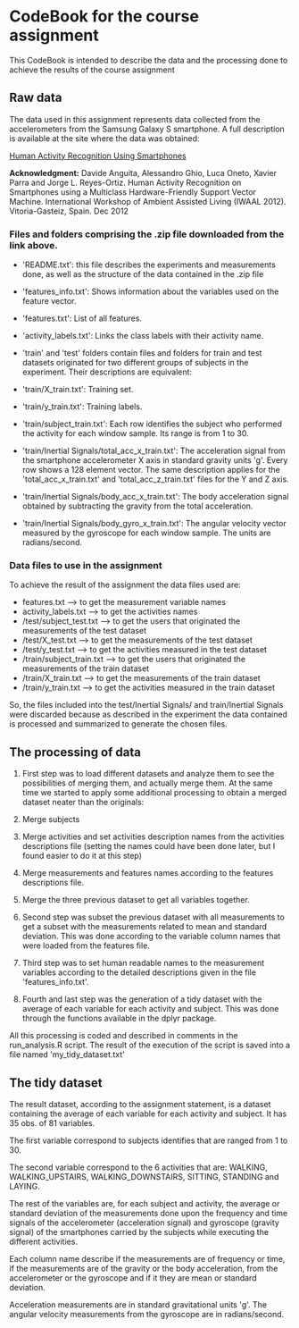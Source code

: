 # CodeBook for the course assignment

This CodeBook is intended to describe the data and the processing done to achieve the results of the course assignment

## Raw data

The data used in this assignment represents data collected from the accelerometers from the Samsung Galaxy S smartphone. A full description is available at the site where the data was obtained:

[Human Activity Recognition Using Smartphones](http://archive.ics.uci.edu/ml/datasets/Human+Activity+Recognition+Using+Smartphones) 

**Acknowledgment:** Davide Anguita, Alessandro Ghio, Luca Oneto, Xavier Parra and Jorge L. Reyes-Ortiz. Human Activity Recognition on Smartphones using a Multiclass Hardware-Friendly Support Vector Machine. International Workshop of Ambient Assisted Living (IWAAL 2012). Vitoria-Gasteiz, Spain. Dec 2012

### Files and folders comprising the .zip file downloaded from the link above.

- 'README.txt': this file describes the experiments and measurements done, as well as the structure of the data contained in the .zip file

- 'features_info.txt': Shows information about the variables used on the feature vector.

- 'features.txt': List of all features.

- 'activity_labels.txt': Links the class labels with their activity name.

- 'train' and 'test' folders contain files and folders for train and test datasets originated for two different groups of subjects in the experiment. Their descriptions are equivalent:

- 'train/X_train.txt': Training set.

- 'train/y_train.txt': Training labels.

- 'train/subject_train.txt': Each row identifies the subject who performed the activity for each window sample. Its range is from 1 to 30. 

- 'train/Inertial Signals/total_acc_x_train.txt': The acceleration signal from the smartphone accelerometer X axis in standard gravity units 'g'. Every row shows a 128 element vector. The same description applies for the 'total_acc_x_train.txt' and 'total_acc_z_train.txt' files for the Y and Z axis. 

- 'train/Inertial Signals/body_acc_x_train.txt': The body acceleration signal obtained by subtracting the gravity from the total acceleration. 

- 'train/Inertial Signals/body_gyro_x_train.txt': The angular velocity vector measured by the gyroscope for each window sample. The units are radians/second. 

### Data files to use in the assignment

To achieve the result of the assignment the data files used are:

* features.txt              --> to get the measurement variable names
* activity_labels.txt       --> to get the activities names
* /test/subject_test.txt    --> to get the users that originated the measurements of the test dataset
* /test/X_test.txt          --> to get the measurements of the test dataset
* /test/y_test.txt          --> to get the activities measured in the test dataset
* /train/subject_train.txt  --> to get the users that originated the measurements of the train dataset
* /train/X_train.txt        --> to get the measurements of the train dataset
* /train/y_train.txt        --> to get the activities measured in the train dataset

So, the files included into the test/Inertial Signals/ and train/Inertial Signals were discarded because as described in the experiment the data contained is processed and summarized to generate the chosen files.

## The processing of data

1. First step was to load different datasets and analyze them to see the possibilities of merging them, and actually merge them. At the same time we started to apply some additional processing to obtain a merged dataset neater than the originals:
  1. Merge subjects
  2. Merge activities and set activities description names from the activities descriptions file (setting the names could have been done later, but I found easier to do it at this step)
  3. Merge measurements and features names according to the features descriptions file.
  4. Merge the three previous dataset to get all variables together.

2. Second step was subset the previous dataset with all measurements to get a subset with the measurements related to mean and standard deviation. This was done according to the variable column names that were loaded from the features file.

3. Third step was to set human readable names to the measurement variables according to the detailed descriptions given in the file 'features_info.txt'.

4. Fourth and last step was the generation of a tidy dataset with the average of each variable for each activity and subject. This was done through the functions available in the dplyr package. 

All this processing is coded and described in comments in the run_analysis.R script. The result of the execution of the script is saved into a file named 'my_tidy_dataset.txt'

## The tidy dataset

The result dataset, according to the assignment statement, is a dataset containing the average of each variable for each activity and subject. It has 35 obs. of 81 variables.

The first variable correspond to subjects identifies that are ranged from 1 to 30.

The second variable correspond to the 6 activities that are: WALKING, WALKING_UPSTAIRS, WALKING_DOWNSTAIRS, SITTING, STANDING and LAYING.

The rest of the variables are, for each subject and activity, the average or standard deviation of the measurements done upon the frequency and time signals of the accelerometer (acceleration signal) and gyroscope (gravity signal) of the smartphones carried by the subjects while executing the different activities.

Each column name describe if the measurements are of frequency or time, if the measurements are of the gravity or the body acceleration, from the accelerometer or the gyroscope and if it they are mean or standard deviation.

Acceleration measurements are in standard gravitational units 'g'.
The angular velocity measurements from the gyroscope are in radians/second.
